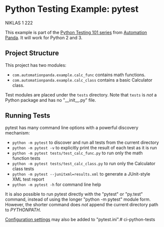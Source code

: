 Python Testing Example: pytest
==============================

NIKLAS 1 222

This example is part of the
[Python Testing 101 series](https://automationpanda.com/2017/03/06/python-testing-101-introduction/)
from [Automation Panda](https://automationpanda.com/).
It will work for Python 2 and 3.

Project Structure
-----------------
This project has two modules:
* `com.automationpanda.example.calc_func` contains math functions.
* `com.automationpanda.example.calc_class` contains a basic Calculator class.

Test modules are placed under the `tests` directory.
Note that `tests` is *not* a Python package and has no "\_\_init\_\_.py" file.

Running Tests
-------------
pytest has many command line options with a powerful discovery mechanism:
* `python -m pytest` to discover and run all tests from the current directory
* `python -m pytest -v` to explicitly print the result of each test as it is run
* `python -m pytest tests/test_calc_func.py` to run only the math function tests
* `python -m pytest tests/test_calc_class.py` to run only the Calculator class tests
* `python -m pytest --junitxml=results.xml` to generate a JUnit-style XML test report
* `python -m pytest -h`  for command line help

It is also possible to run pytest directly with the "pytest" or "py.test" command,
instead of using the longer "python -m pytest" module form. However, the shorter
command does *not* append the current directory path to *PYTHONPATH*.

[Configuration settings](http://doc.pytest.org/en/latest/customize.html)
may also be added to "pytest.ini".# ci-python-tests
